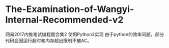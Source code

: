 # The-Examination-of-Wangyi-Internal-Recommended-v2
网易2017内推笔试编程题合集2
使用Python3实现
由于python的效率问题，部分代码会因运行超时和内存超出限制不被AC。
